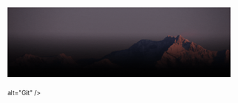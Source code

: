 <h2 align="center"></h2>
    <img src="./mayank.gif"/>
    <br/>
    <p>
      <span>
   <img align="left" src="https://media.giphy.com/media/W5eoZHPpUx9sapR0eu/giphy.gif" width="100%" height="10px">
    alt="Git" /> 
    <br>
   
